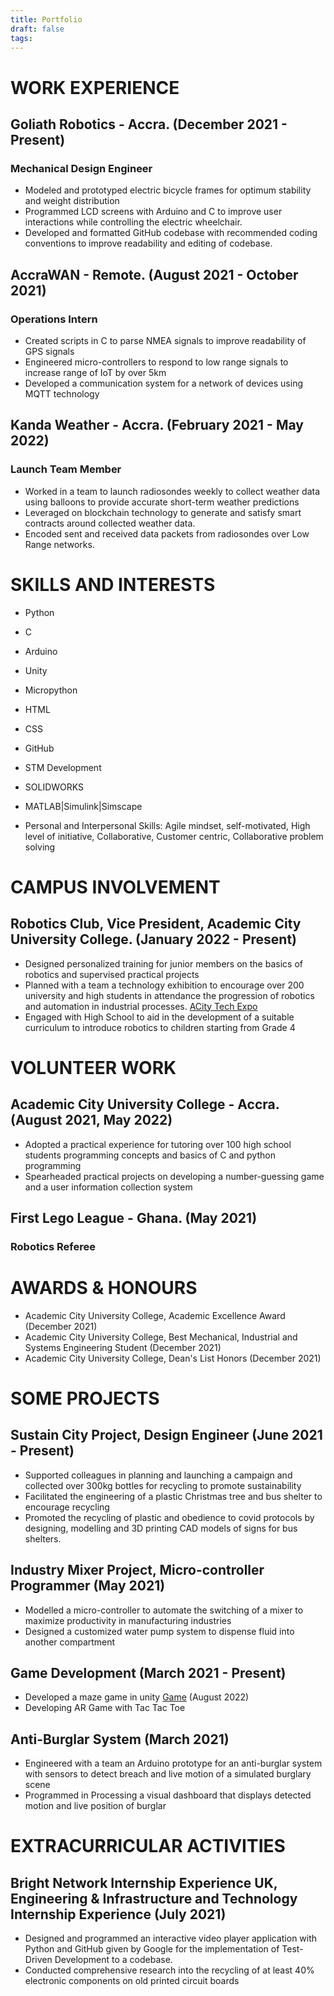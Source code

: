 ```yaml
---
title: Portfolio
draft: false
tags:
---
```




# WORK EXPERIENCE

## Goliath Robotics - Accra. (December 2021 - Present)

### Mechanical Design Engineer

- Modeled and prototyped electric bicycle frames for optimum stability and weight distribution
- Programmed LCD screens with Arduino and C to improve user interactions while controlling the electric wheelchair.
- Developed and formatted GitHub codebase with recommended coding conventions to improve readability and editing of codebase.

## AccraWAN - Remote. (August 2021 - October 2021)

### Operations Intern

- Created scripts in C to parse NMEA signals to improve readability of GPS signals
- Engineered micro-controllers to respond to low range signals to increase range of IoT by over 5km
- Developed a communication system for a network of devices using MQTT technology

## Kanda Weather - Accra. (February 2021 - May 2022)

### Launch Team Member

- Worked in a team to launch radiosondes weekly to collect weather data using balloons to provide accurate short-term weather predictions
- Leveraged on blockchain technology to generate and satisfy smart contracts around collected weather data.
- Encoded sent and received data packets from radiosondes over Low Range networks.

# SKILLS AND INTERESTS
- Python
- C
- Arduino
- Unity
- Micropython
- HTML
- CSS 
- GitHub
- STM Development
- SOLIDWORKS
- MATLAB|Simulink|Simscape

- Personal and Interpersonal Skills: Agile mindset, self-motivated, High level of initiative, Collaborative, Customer centric, Collaborative problem solving

# CAMPUS INVOLVEMENT

## Robotics Club, Vice President, Academic City University College. (January 2022 - Present)

- Designed personalized training for junior members on the basics of robotics and supervised practical projects
- Planned with a team a technology exhibition to encourage over 200 university and high students in attendance the progression of robotics and automation in industrial processes. [ACity Tech Expo](https://acity.edu.gh/tech-exhibition/)
- Engaged with High School to aid in the development of a suitable curriculum to introduce robotics to children starting from Grade 4

# VOLUNTEER WORK
## Academic City University College - Accra. (August 2021, May 2022)

- Adopted a practical experience for tutoring over 100 high school students programming concepts and basics of C and python programming
- Spearheaded practical projects on developing a number-guessing game and a user information collection system
## First Lego League - Ghana. (May 2021)

### Robotics Referee

# AWARDS & HONOURS

- Academic City University College, Academic Excellence Award (December 2021)
- Academic City University College, Best Mechanical, Industrial and Systems Engineering Student (December 2021)
- Academic City University College, Dean's List Honors (December 2021)

# SOME PROJECTS

## Sustain City Project, Design Engineer (June 2021 - Present)

- Supported colleagues in planning and launching a campaign and collected over 300kg bottles for recycling to promote sustainability
- Facilitated the engineering of a plastic Christmas tree and bus shelter to encourage recycling
- Promoted the recycling of plastic and obedience to covid protocols by designing, modelling and 3D printing CAD models of signs for bus shelters.

## Industry Mixer Project, Micro-controller Programmer (May 2021)

- Modelled a micro-controller to automate the switching of a mixer to maximize productivity in manufacturing industries
- Designed a customized water pump system to dispense fluid into another compartment

## Game Development (March 2021 - Present)

- Developed a maze game in unity [Game](https://play.unity.com/mg/other/webgl-zk8) (August 2022)
- Developing AR Game with Tac Tac Toe

## Anti-Burglar System (March 2021)

- Engineered with a team an Arduino prototype for an anti-burglar system with sensors to detect breach and live motion of a simulated burglary scene
- Programmed in Processing a visual dashboard that displays detected motion and live position of burglar

# EXTRACURRICULAR ACTIVITIES

## Bright Network Internship Experience UK, Engineering & Infrastructure and Technology Internship Experience (July 2021)

- Designed and programmed an interactive video player application with Python and GitHub given by Google for the implementation of Test-Driven Development to a codebase.
- Conducted comprehensive research into the recycling of at least 40% electronic components on old printed circuit boards